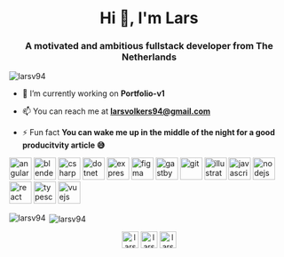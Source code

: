 <h1 align="center">Hi 👋, I'm Lars</h1>
<h3 align="center">A motivated and ambitious fullstack developer from The Netherlands</h3>

<p align="left"> <img src="https://komarev.com/ghpvc/?username=larsv94" alt="larsv94" /> </p>

- 🔭 I’m currently working on **Portfolio-v1**

- 📫 You can reach me at **larsvolkers94@gmail.com**

- ⚡ Fun fact **You can wake me up in the middle of the night for a good producitvity article 😅**

<p align="left"><img src="https://devicons.github.io/devicon/devicon.git/icons/angularjs/angularjs-original.svg" alt="angularjs" width="40" height="40"/> <img src="https://download.blender.org/branding/community/blender_community_badge_white.svg" alt="blender" width="40" height="40"/> <img src="https://devicons.github.io/devicon/devicon.git/icons/csharp/csharp-original.svg" alt="csharp" width="40" height="40"/> <img src="https://devicons.github.io/devicon/devicon.git/icons/dot-net/dot-net-original-wordmark.svg" alt="dotnet" width="40" height="40"/> <img src="https://devicons.github.io/devicon/devicon.git/icons/express/express-original-wordmark.svg" alt="express" width="40" height="40"/> <img src="https://www.vectorlogo.zone/logos/figma/figma-icon.svg" alt="figma" width="40" height="40"/> <img src="https://www.vectorlogo.zone/logos/gatsbyjs/gatsbyjs-icon.svg" alt="gastby" width="40" height="40"/> <img src="https://www.vectorlogo.zone/logos/git-scm/git-scm-icon.svg" alt="git" width="40" height="40"/> <img src="https://www.vectorlogo.zone/logos/adobe_illustrator/adobe_illustrator-icon.svg" alt="illustrator" width="40" height="40"/> <img src="https://devicons.github.io/devicon/devicon.git/icons/javascript/javascript-original.svg" alt="javascript" width="40" height="40"/> <img src="https://devicons.github.io/devicon/devicon.git/icons/nodejs/nodejs-original-wordmark.svg" alt="nodejs" width="40" height="40"/> <img src="https://devicons.github.io/devicon/devicon.git/icons/react/react-original-wordmark.svg" alt="react" width="40" height="40"/> <img src="https://devicons.github.io/devicon/devicon.git/icons/typescript/typescript-original.svg" alt="typescript" width="40" height="40"/> <img src="https://devicons.github.io/devicon/devicon.git/icons/vuejs/vuejs-original-wordmark.svg" alt="vuejs" width="40" height="40"/></p><p><img align="left" src="https://github-readme-stats.vercel.app/api/top-langs/?username=larsv94&layout=compact&hide=html" alt="larsv94" /></p>

<p>&nbsp;<img align="center" src="https://github-readme-stats.vercel.app/api?username=larsv94&show_icons=true" alt="larsv94" /></p>

<p align="center">
<a href="https://dev.to/larsv94" target="blank"><img align="center" src="https://cdn.jsdelivr.net/npm/simple-icons@3.0.1/icons/dev-dot-to.svg" alt="larsv94" height="30" width="30" /></a>
<a href="https://twitter.com/larsv94" target="blank"><img align="center" src="https://cdn.jsdelivr.net/npm/simple-icons@3.0.1/icons/twitter.svg" alt="larsv94" height="30" width="30" /></a>
<a href="https://linkedin.com/in/lars-volkers-8b533a106" target="blank"><img align="center" src="https://cdn.jsdelivr.net/npm/simple-icons@3.0.1/icons/linkedin.svg" alt="lars-volkers-8b533a106" height="30" width="30" /></a>
</p>
